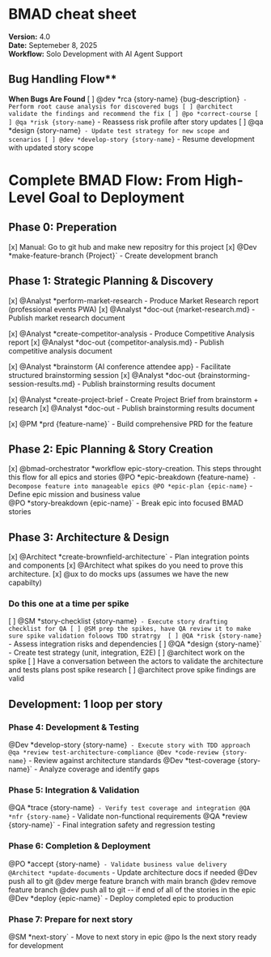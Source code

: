 # BMAD cheat sheet
**Version:** 4.0  
**Date:** Septemeber 8, 2025  
**Workflow:** Solo Development with AI Agent Support  

## Bug Handling Flow**
**When Bugs Are Found**
[ ] @dev *rca {story-name} {bug-description}` - Perform root cause analysis for discovered bugs
[ ] @architect validate the findings and recommend the fix
[ ] @po *correct-course
[ ] @qa *risk {story-name}` - Reassess risk profile after story updates
[ ] @qa *design {story-name}` - Update test strategy for new scope and scenarios
[ ] @dev *develop-story {story-name}` - Resume development with updated story scope

# Complete BMAD Flow: From High-Level Goal to Deployment
## Phase 0: Preperation 
[x] Manual: Go to git hub and make new repositry for this project
[x] @Dev *make-feature-branch {Project}` - Create development branch

## Phase 1: Strategic Planning & Discovery
[x] @Analyst *perform-market-research - Produce Market Research report (professional events PWA)
[x] @Analyst *doc-out {market-research.md} - Publish market research document

[x] @Analyst *create-competitor-analysis - Produce Competitive Analysis report
[x] @Analyst *doc-out {competitor-analysis.md} - Publish competitive analysis document

[x] @Analyst *brainstorm {AI conference attendee app} - Facilitate structured brainstorming session
[x] @Analyst *doc-out {brainstorming-session-results.md} - Publish brainstorming results document

[x] @Analyst *create-project-brief - Create Project Brief from brainstorm + research
[x] @Analyst *doc-out  - Publish brainstorming results document

[x] @PM *prd {feature-name}` - Build comprehensive PRD for the feature

## Phase 2: Epic Planning & Story Creation
[x] @bmad-orchestrator *workflow epic-story-creation. This steps throught this flow for all epics and stories
    @PO *epic-breakdown {feature-name}` - Decompose feature into manageable epics
    @PO *epic-plan {epic-name}` - Define epic mission and business value  
    @PO *story-breakdown {epic-name}` - Break epic into focused BMAD stories

## Phase 3: Architecture & Design
[x] @Architect *create-brownfield-architecture` - Plan integration points and components
[x] @Architect what spikes do you need to prove this architecture.
[x] @ux to do mocks ups (assumes we have the new capabilty) 

### Do this one at a time per spike
[ ] @SM *story-checklist {story-name}` - Execute story drafting checklist for QA
[ ] @SM prep the spikes, have QA review it to make sure spike validation foloows TDD stratrgy 
[ ] @QA *risk {story-name}` - Assess integration risks and dependencies
[ ] @QA *design {story-name}` - Create test strategy (unit, integration, E2E)
[ ] @architect work on the spike 
[ ] Have a conversation between the actors to validate the architecture and tests plans post spike research
[ ] @architect prove spike findings are valid

## Development: 1 loop per story
### Phase 4: Development & Testing
@Dev *develop-story {story-name}` - Execute story with TDD approach
@qa *review test-architecture-compliance
@Dev *code-review {story-name}` - Review against architecture standards
@Dev *test-coverage {story-name}` - Analyze coverage and identify gaps

### Phase 5: Integration & Validation
@QA *trace {story-name}` - Verify test coverage and integration
@QA *nfr {story-name}` - Validate non-functional requirements
@QA *review {story-name}` - Final integration safety and regression testing

### Phase 6: Completion & Deployment
@PO *accept {story-name}` - Validate business value delivery
@Architect *update-documents` - Update architecture docs if needed
@Dev push all to git
@dev merge feature branch with main branch
@dev remove feature branch
@dev push all to git
-- if end of all of the stories in the epic
@Dev *deploy {epic-name}` - Deploy completed epic to production


### Phase 7: Prepare for next story
@SM *next-story` - Move to next story in epic
@po Is the next story ready for development
